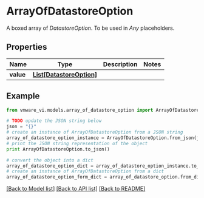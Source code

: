 # ArrayOfDatastoreOption

A boxed array of *DatastoreOption*. To be used in *Any* placeholders. 

## Properties
Name | Type | Description | Notes
------------ | ------------- | ------------- | -------------
**value** | [**List[DatastoreOption]**](DatastoreOption.md) |  | 

## Example

```python
from vmware_vi.models.array_of_datastore_option import ArrayOfDatastoreOption

# TODO update the JSON string below
json = "{}"
# create an instance of ArrayOfDatastoreOption from a JSON string
array_of_datastore_option_instance = ArrayOfDatastoreOption.from_json(json)
# print the JSON string representation of the object
print ArrayOfDatastoreOption.to_json()

# convert the object into a dict
array_of_datastore_option_dict = array_of_datastore_option_instance.to_dict()
# create an instance of ArrayOfDatastoreOption from a dict
array_of_datastore_option_form_dict = array_of_datastore_option.from_dict(array_of_datastore_option_dict)
```
[[Back to Model list]](../README.md#documentation-for-models) [[Back to API list]](../README.md#documentation-for-api-endpoints) [[Back to README]](../README.md)


